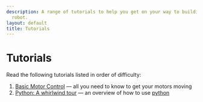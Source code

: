 ```yaml
---
description: A range of tutorials to help you get on your way to building a great
  robot.
layout: default
title: Tutorials
---
```

Tutorials
=========

Read the following tutorials listed in order of difficulty:

1. [Basic Motor Control](/docs/tutorials/basic_motor_control) &mdash; all you need to know to get your motors moving
2. [Python: A whirlwind tour](/docs/tutorials/python) &mdash; an overview of how to use [python](https://www.python.org "The Python programming language")
